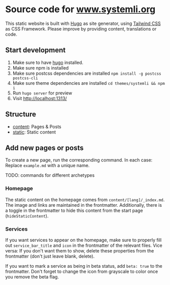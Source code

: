 # Source code for www.systemli.org

This static website is built with [Hugo](https://github.com/gohugoio/hugo) as site generator, using [Tailwind CSS](https://tailwindcss.com/) as CSS Framework.
Please improve by providing content, translations or code.

## Start development

 1. Make sure to have [hugo](https://gohugo.io/getting-started/installing/) installed.
 1. Make sure npm is installed
 1. Make sure postcss dependencies are installed `npm install -g postcss postcss-cli`
 1. Make sure theme dependencies are installed `cd themes/systemli && npm i`
 1. Run `hugo server` for preview
 1. Visit <http://localhost:1313/>

## Structure

* [content](content/): Pages & Posts
* [static](static/): Static content

## Add new pages or posts

To create a new page, run the corresponding command. In each case: Replace `example.md` with a unique name.

TODO: commands for different archetypes

### Homepage

The static content on the homepage comes from `content/[lang]/_index.md`. The image and links are maintained in the frontmatter. Additionally, there is a toggle in the frontmatter to hide this content from the start page (`hideStaticContent`).

### Services

If you want services to appear on the homepage, make sure to properly fill out `service_bar_title` and `icon` in the frontmatter of the relevant files. Vice versa: If you don't want them to show, delete these properties from the frontmatter (don't just leave blank, delete).

If you want to mark a service as being in beta status, add `beta: true` to the frontmatter. Don't forget to change the icon from grayscale to color once you remove the beta flag.
